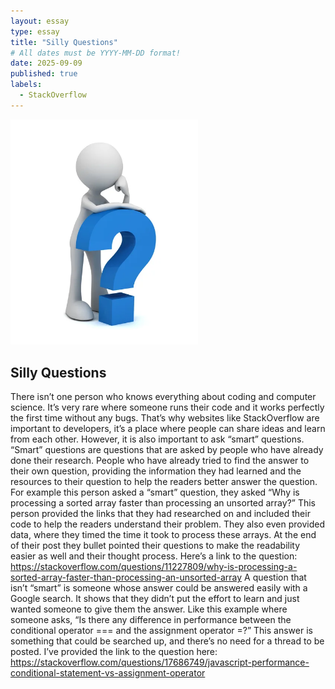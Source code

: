 ```yaml
---
layout: essay
type: essay
title: "Silly Questions"
# All dates must be YYYY-MM-DD format!
date: 2025-09-09
published: true
labels:
  - StackOverflow
---
```


<img width="300px" class="rounded float-start pe-4" src="../img/q.jpg">

## Silly Questions

  There isn’t one person who knows everything about coding and computer science. It’s very rare where someone runs their code and it works perfectly the first time without any bugs. That’s why websites like StackOverflow are important to developers, it’s a place where people can share ideas and learn from each other. However, it is also important to ask “smart” questions.
  “Smart” questions are questions that are asked by people who have already done their research. People who have already tried to find the answer to their own question, providing the information they had learned and the resources to their question to help the readers better answer the question. For example this person asked a “smart” question, they asked “Why is processing a sorted array faster than processing an unsorted array?” This person provided the links that they had researched on and included their code to help the readers understand their problem. They also even provided data, where they timed the time it took to process these arrays. At the end of their post they bullet pointed their questions to make the readability easier as well and their thought process. Here’s a link to the question: https://stackoverflow.com/questions/11227809/why-is-processing-a-sorted-array-faster-than-processing-an-unsorted-array
  A question that isn’t “smart” is someone whose answer could be answered easily with a Google search. It shows that they didn’t put the effort to learn and just wanted someone to give them the answer. Like this example where someone asks, “Is there any difference in performance between the conditional operator === and the assignment operator =?” This answer is something that could be searched up, and there’s no need for a thread to be posted. I’ve provided the link to the question here: https://stackoverflow.com/questions/17686749/javascript-performance-conditional-statement-vs-assignment-operator
